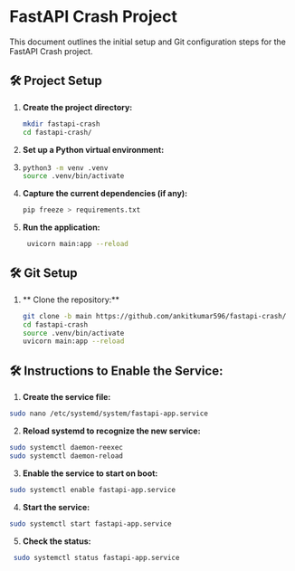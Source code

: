 # FastAPI Crash Project

This document outlines the initial setup and Git configuration steps for the FastAPI Crash project.

## 🛠️ Project Setup

1. **Create the project directory:**
   ```bash
   mkdir fastapi-crash
   cd fastapi-crash/
2. **Set up a Python virtual environment:**
3. ```bash
   python3 -m venv .venv
   source .venv/bin/activate
   ```
4. **Capture the current dependencies (if any):**
   ```bash
   pip freeze > requirements.txt
5. **Run the application:**
   ```bash
    uvicorn main:app --reload
   
## 🛠️ Git Setup
1. ** Clone the repository:**
   ``` bash
   git clone -b main https://github.com/ankitkumar596/fastapi-crash/
   cd fastapi-crash
   source .venv/bin/activate
   uvicorn main:app --reload

## 🛠️ Instructions to Enable the Service:
1. **Create the service file:**
  ```bash
  sudo nano /etc/systemd/system/fastapi-app.service
  ```
2. **Reload systemd to recognize the new service:**

 ```bash
 sudo systemctl daemon-reexec
 sudo systemctl daemon-reload
```
3. **Enable the service to start on boot:**

  ```bash
  sudo systemctl enable fastapi-app.service
```
4. **Start the service:**

```bash
sudo systemctl start fastapi-app.service
```
5. **Check the status:**

```bash
 sudo systemctl status fastapi-app.service
```
